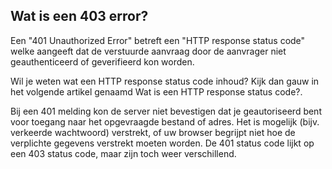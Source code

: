 ## Wat is een 403 error?

Een "401 Unauthorized Error" betreft een "HTTP response status code" welke aangeeft dat de verstuurde aanvraag door de aanvrager niet geauthenticeerd of geverifieerd kon worden.

Wil je weten wat een HTTP response status code inhoud? Kijk dan gauw in het volgende artikel genaamd Wat is een HTTP response status code?.

Bij een 401 melding kon de server niet bevestigen dat je geautoriseerd bent voor toegang naar het opgevraagde bestand of adres. Het is mogelijk (bijv. verkeerde wachtwoord) verstrekt, of uw browser begrijpt niet hoe de verplichte gegevens verstrekt moeten worden. De 401 status code lijkt op een 403 status code, maar zijn toch weer verschillend.